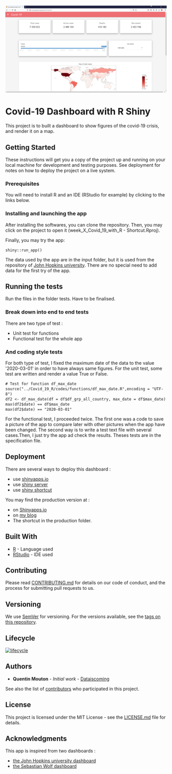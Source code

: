 ![](Img/img_app.png)

# Covid-19 Dashboard with R Shiny

This project is to built a dashboard to show figures of the covid-19 crisis, and render it on a map.

## Getting Started

These instructions will get you a copy of the project up and running on your local machine for development and testing purposes. See deployment for notes on how to deploy the project on a live system.

### Prerequisites

You will need to install R and an IDE (RStudio for example) by clicking to the links below. 

### Installing and launching the app

After installing the softwares, you can clone the repository. Then, you may click on the project to open it (week_X_Covid_19_with_R - Shortcut.Rproj). 

Finally, you may try the app: 

```
shiny::run_app()
```

The data used by the app are in the input folder, but it is used from the repository of [John Hopkins university](https://github.com/CSSEGISandData/COVID-19). There are no special need to add data for the first try of the app. 

## Running the tests

Run the files in the folder tests.
Have to be finalised.

### Break down into end to end tests

There are two type of test :

* Unit test for functions
* Functional test for the whole app

### And coding style tests

For both type of test, I fixed the maximum date of the data to the value '2020-03-01' in order to have always same figures. 
For the unit test, some test are written and render a value True or False. 

```
# Test for function df_max_date
source("../Covid_19_R/codes/functions/df_max_date.R",encoding = "UTF-8")
df2 <- df_max_date(df = df$df_grp_all_country, max_date = df$max_date)
max(df2$date) == df$max_date
max(df2$date) == "2020-03-01"
```

For the functional test, I proceeded twice. The first one was a code to save a picture of the app to compare later with other pictures when the app have been changed.
The second way is to write a test text file with several cases.Then, I just try the app ad check the results. Theses tests are in the specification file. 

## Deployment

There are several ways to deploy this dashboard :

* use [shinyapps.io](https://www.shinyapps.io/)
* use [shiny server](https://rstudio.com/products/shiny/shiny-server/)
* use [shiny shortcut](https://rdrr.io/cran/shinyShortcut/man/shinyShortcut.html)

You may find the production version at  :

* on [Shinyapps.io]()
* on [my blog](http://shiny.dataiscoming.fr/Covid-19-with-R/)
* The shortcut in the production folder.

## Built With

* [R](https://www.r-project.org/) - Language used 
* [RStudio](https://rstudio.com/) - IDE used

## Contributing

Please read [CONTRIBUTING.md](https://gist.github.com/PurpleBooth/b24679402957c63ec426) for details on our code of conduct, and the process for submitting pull requests to us.

## Versioning

We use [SemVer](http://semver.org/) for versioning. For the versions available, see the [tags on this repository](https://github.com/dataiscoming/Covid-19-with-R/tags).

## Lifecycle

[![lifecycle](https://img.shields.io/badge/lifecycle-stable-brightgreen.svg)](https://www.tidyverse.org/lifecycle/#stable)

## Authors

* **Quentin Mouton** - *Initial work* - [Dataiscoming](https://github.com/dataiscoming/)

See also the list of [contributors](https://github.com/dataiscoming/Covid-19-with-R/contributors) who participated in this project.

## License

This project is licensed under the MIT License - see the [LICENSE.md](LICENSE.md) file for details.

## Acknowledgments

This app is inspired from two dashboards :

* [the John Hopkins university dashboard](https://coronavirus.jhu.edu/map.html)
* [the Sebastian Wolf dashboard](https://sebastianwolf.shinyapps.io/Corona-Shiny/)

